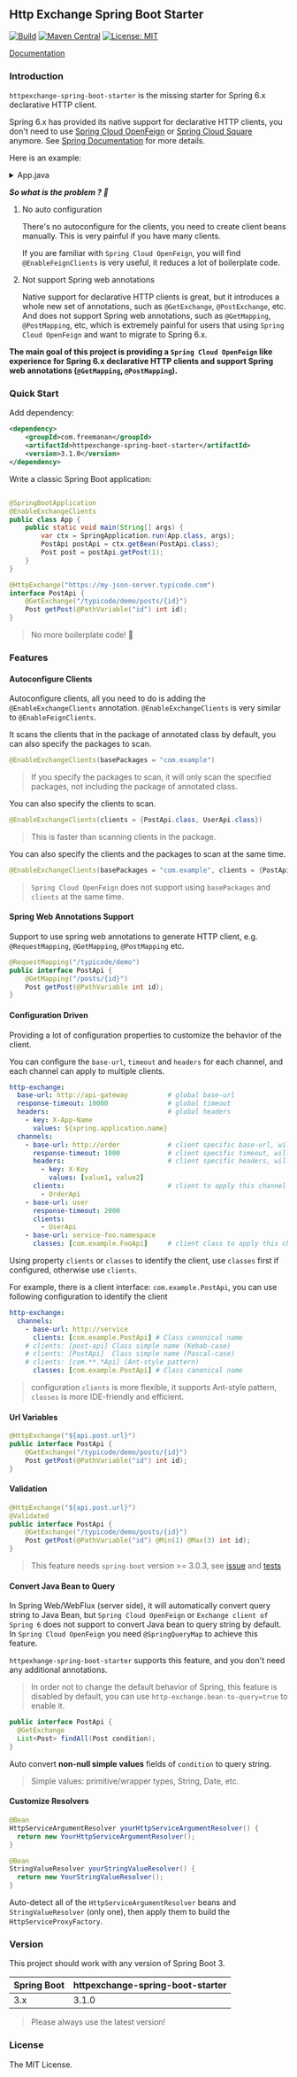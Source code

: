 ## Http Exchange Spring Boot Starter

[![Build](https://img.shields.io/github/actions/workflow/status/DanielLiu1123/httpexchange-spring-boot-starter/build.yml?branch=main)](https://github.com/DanielLiu1123/httpexchange-spring-boot-starter/actions)
[![Maven Central](https://img.shields.io/maven-central/v/com.freemanan/httpexchange-spring-boot-starter)](https://search.maven.org/artifact/com.freemanan/httpexchange-spring-boot-starter)
[![License: MIT](https://img.shields.io/badge/License-MIT-yellow.svg)](https://opensource.org/licenses/MIT)

[Documentation](https://danielliu1123.github.io/httpexchange-spring-boot-starter/)
   
### Introduction

`httpexchange-spring-boot-starter` is the missing starter for Spring 6.x declarative HTTP client.

Spring 6.x has provided its native support for declarative HTTP clients, you don't need to
use [Spring Cloud OpenFeign](https://github.com/spring-cloud/spring-cloud-openfeign)
or [Spring Cloud Square](https://github.com/spring-projects-experimental/spring-cloud-square) anymore.
See [Spring Documentation](https://docs.spring.io/spring-framework/docs/6.0.0/reference/html/integration.html#rest-http-interface)
for more details.

Here is an example:

<details>
  <summary>App.java</summary>

```java

@SpringBootApplication
public class App {
    public static void main(String[] args) {
        var ctx = SpringApplication.run(App.class, args);
        PostApi postApi = ctx.getBean(PostApi.class);
        Post post = postApi.getPost(1);
    }

    @Bean
    HttpServiceProxyFactory httpServiceProxyFactory(WebClient.Builder builder) {
        return HttpServiceProxyFactory
                .builder(WebClientAdapter.forClient(builder.build()))
                .build();
    }

    @Bean
    PostApi postApi(HttpServiceProxyFactory factory) {
        return factory.createClient(UserClient.class);
    }
}

@HttpExchange("https://my-json-server.typicode.com")
interface PostApi {
    @GetExchange("/typicode/demo/posts/{id}")
    Post getPost(@PathVariable("id") int id);
}
```

</details>

_**So what is the problem ? 🤔**_

1. No auto configuration

   There's no autoconfigure for the clients, you need to create client beans manually. This is very painful if you have
   many clients.

   If you are familiar with `Spring Cloud OpenFeign`, you will find `@EnableFeignClients` is very useful, it reduces a
   lot of boilerplate code.

2. Not support Spring web annotations

   Native support for declarative HTTP clients is great, but it introduces a whole new set of annotations, such as
   `@GetExchange`, `@PostExchange`, etc. And does not support Spring web annotations, such as
   `@GetMapping`, `@PostMapping`, etc, which is extremely painful for users that using `Spring Cloud OpenFeign` and want
   to migrate to Spring 6.x.

**The main goal of this project is providing a `Spring Cloud OpenFeign` like experience for Spring 6.x declarative HTTP
clients and support Spring web annotations (`@GetMapping`, `@PostMapping`).**

### Quick Start

Add dependency:

```xml
<dependency>
    <groupId>com.freemanan</groupId>
    <artifactId>httpexchange-spring-boot-starter</artifactId>
    <version>3.1.0</version>
</dependency>
```

Write a classic Spring Boot application:

```java

@SpringBootApplication
@EnableExchangeClients
public class App {
    public static void main(String[] args) {
        var ctx = SpringApplication.run(App.class, args);
        PostApi postApi = ctx.getBean(PostApi.class);
        Post post = postApi.getPost(1);
    }
}

@HttpExchange("https://my-json-server.typicode.com")
interface PostApi {
    @GetExchange("/typicode/demo/posts/{id}")
    Post getPost(@PathVariable("id") int id);
}
```

> No more boilerplate code! 🎉

### Features

#### Autoconfigure Clients

Autoconfigure clients, all you need to do is adding the `@EnableExchangeClients` annotation. `@EnableExchangeClients` is
very similar to `@EnableFeignClients`.

It scans the clients that in the package of annotated class by default, you can also specify the packages to scan.

```java
@EnableExchangeClients(basePackages = "com.example")
```

> If you specify the packages to scan, it will only scan the specified packages, not including the package of annotated
> class.

You can also specify the clients to scan.

```java
@EnableExchangeClients(clients = {PostApi.class, UserApi.class})
```

> This is faster than scanning clients in the package.

You can also specify the clients and the packages to scan at the same time.

```java
@EnableExchangeClients(basePackages = "com.example", clients = {PostApi.class, UserApi.class})
```

> `Spring Cloud OpenFeign` does not support using `basePackages` and `clients` at the same time.

#### Spring Web Annotations Support

Support to use spring web annotations to generate HTTP client, e.g. `@RequestMapping`, `@GetMapping`, `@PostMapping`
etc.

```java
@RequestMapping("/typicode/demo")
public interface PostApi {
    @GetMapping("/posts/{id}")
    Post getPost(@PathVariable int id);
}
```

#### Configuration Driven

Providing a lot of configuration properties to customize the behavior of the client.

You can configure the `base-url`, `timeout` and `headers` for each channel, and each channel can apply to multiple clients.

```yaml
http-exchange:
  base-url: http://api-gateway          # global base-url
  response-timeout: 10000               # global timeout
  headers:                              # global headers
    - key: X-App-Name
      values: ${spring.application.name}
  channels:
    - base-url: http://order            # client specific base-url, will override global base-url
      response-timeout: 1000            # client specific timeout, will override global timeout
      headers:                          # client specific headers, will merge with global headers
        - key: X-Key
          values: [value1, value2]
      clients:                          # client to apply this channel
        - OrderApi             
    - base-url: user
      response-timeout: 2000
      clients:
        - UserApi
    - base-url: service-foo.namespace
      classes: [com.example.FooApi]     # client class to apply this channel
```

Using property `clients` or `classes` to identify the client, use `classes` first if configured, otherwise use `clients`.

For example, there is a client interface: `com.example.PostApi`, you can use following configuration to identify the client

```yaml
http-exchange:
  channels:
    - base-url: http://service
      clients: [com.example.PostApi] # Class canonical name
    # clients: [post-api] Class simple name (Kebab-case)
    # clients: [PostApi]  Class simple name (Pascal-case)
    # clients: [com.**.*Api] (Ant-style pattern)
      classes: [com.example.PostApi] # Class canonical name    
```

> configuration `clients` is more flexible, it supports Ant-style pattern, `classes` is more IDE-friendly and efficient.

#### Url Variables

```java
@HttpExchange("${api.post.url}")
public interface PostApi {
    @GetExchange("/typicode/demo/posts/{id}")
    Post getPost(@PathVariable("id") int id);
}
```

#### Validation

```java
@HttpExchange("${api.post.url}")
@Validated
public interface PostApi {
    @GetExchange("/typicode/demo/posts/{id}")
    Post getPost(@PathVariable("id") @Min(1) @Max(3) int id);
}
```

> This feature needs `spring-boot` version >= 3.0.3,
> see [issue](https://github.com/spring-projects/spring-framework/issues/29782)
> and [tests](src/test/java/com/freemanan/starter/httpexchange/ValidationTests.java)

#### Convert Java Bean to Query

In Spring Web/WebFlux (server side), it will automatically convert query string to Java Bean,
but `Spring Cloud OpenFeign` or `Exchange client of Spring 6` does not support to convert Java bean to query string by
default. In `Spring Cloud OpenFeign` you need `@SpringQueryMap` to achieve this feature.

`httpexhange-spring-boot-starter` supports this feature, and you don't need any additional annotations.

> In order not to change the default behavior of Spring, this feature is disabled by default, 
> you can use `http-exchange.bean-to-query=true` to enable it.

```java
public interface PostApi {
  @GetExchange
  List<Post> findAll(Post condition);
}
```

Auto convert **non-null simple values** fields of `condition` to query string.

> Simple values: primitive/wrapper types, String, Date, etc.

#### Customize Resolvers

```java
@Bean
HttpServiceArgumentResolver yourHttpServiceArgumentResolver() {
  return new YourHttpServiceArgumentResolver();
}

@Bean
StringValueResolver yourStringValueResolver() {
  return new YourStringValueResolver();
}
```

Auto-detect all of the `HttpServiceArgumentResolver` beans and `StringValueResolver` (only one), then apply them to build
the `HttpServiceProxyFactory`.


### Version

This project should work with any version of Spring Boot 3.

| Spring Boot | httpexchange-spring-boot-starter |
|-------------|----------------------------------|
| 3.x         | 3.1.0                            |

> Please always use the latest version!

### License

The MIT License.
